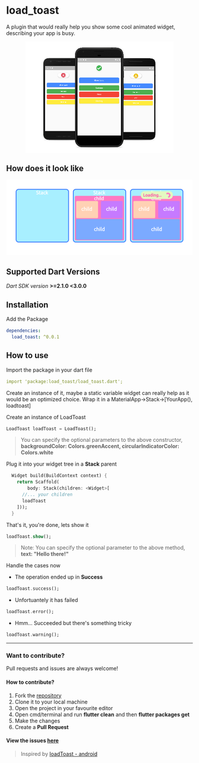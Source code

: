 # load_toast

A plugin that would really help you show some cool animated widget, describing your app is busy.
<p align="center">
  <img src="mockup.png" align="center"/>
</p>


## How does it look like
<img src="loadtoast_sketch.png"/>

## Supported Dart Versions
*Dart SDK version* **>=2.1.0 <3.0.0**


## Installation
Add the Package
```yaml
dependencies:
  load_toast: ^0.0.1
```

## How to use

Import the package in your dart file
```yaml
import 'package:load_toast/load_toast.dart';
```

Create an instance of it, maybe a static variable widget can really help as it would be an optimized choice. Wrap it in a MaterialApp->Stack->[YourApp(), loadtoast]

Create an instance of LoadToast
```dart
LoadToast loadToast = LoadToast();
```
> You can specify the optional parameters to the above constructor, **backgroundColor: Colors.greenAccent, circularIndicatorColor: Colors.white**

Plug it into your widget tree in a **Stack** parent
```dart  
  Widget build(BuildContext context) {
    return Scaffold(
        body: Stack(children: <Widget>[
      //... your children
      loadToast
    ]));
  }
```

That's it, you're done, lets show it
```dart
loadToast.show();
```
> Note: You can specify the optional parameter to the above method, **text: "Hello there!"**

Handle the cases now
* The operation ended up in **Success**
```dart
loadToast.success();
```

* Unfortuantely it has failed
```dart
loadToast.error();
```

* Hmm... Succeeded but there's something tricky
```dart
loadToast.warning();
```
---
### Want to contribute? 
Pull requests and issues are always welcome!

#### How to contribute?
<ol>
  <li> Fork the <a href="https://github.com/fayaz07/load_toast">repository</a></li>
  <li> Clone it to your local machine </li>
  <li> Open the project in your favourite editor </li>  
  <li> Open cmd/terminal and run <b>flutter clean</b> and then <b>flutter packages get</b> </li>
  <li> Make the changes </li>
  <li> Create a <b>Pull Request</b> </li>
</ol>

#### View the issues [here](https://github.com/fayaz07/load_toast/issues)

> Inspired by [loadToast - android](https://github.com/code-mc/loadtoast)
